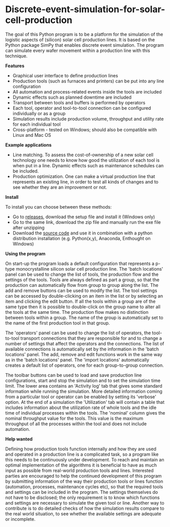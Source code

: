 Discrete-event-simulation-for-solar-cell-production
===================================================

The goal of this Python program is to be a platform for the simulation of the logistic aspects of (silicon) solar cell production lines. It is based on the Python package SimPy that enables discrete event simulation. The program can simulate every wafer movement within a production line with this technique.

<b>Features</b>
- Graphical user interface to define production lines 
- Production tools (such as furnaces and printers) can be put into any line configuration
- All automation and process-related events inside the tools are included
- Dynamic effects such as planned downtime are included
- Transport between tools and buffers is performed by operators
- Each tool, operator and tool-to-tool connection can be configured individually or as a group
- Simulation results include production volume, throughput and utility rate for each individual tool
- Cross-platform - tested on Windows; should also be compatible with Linux and Mac OS

<b>Example applications</b>
- Line matching. To assess the cost-of-ownership of a new solar cell technology one needs to know how good the utilization of each tool is when put in a line. Dynamic effects such as maintenance schedules can be included.
- Production optimization. One can make a virtual production line that represents an existing line, in order to test all kinds of changes and to see whether they are an improvement or not.

<b>Install</b>

To install you can choose between these methods:
- Go to <a href="https://github.com/slierp/Discrete-event-simulation-for-solar-cell-production/releases">releases</a>, download the setup file and install it (Windows only)
- Go to the same link, download the zip file and manually run the exe file after unzipping
- Download the <a href="https://github.com/slierp/Discrete-event-simulation-for-solar-cell-production/archive/master.zip">source code</a> and use it in combination with a python distribution installation (e.g. Python(x,y), Anaconda, Enthought on Windows)

<b>Using the program</b>

On start-up the program loads a default configuration that represents a p-type monocrystalline silicon solar cell production line. The 'batch locations' panel can be used to change the list of tools, the production flow and the settings of the tools. Tools are always defined as part a group, so that the production can automatically flow from group to group along the list. The add and remove buttons can be used to modify the list. The tool settings can be accessed by double-clicking on an item in the list or by selecting an item and clicking the edit button. If all the tools within a group are of the same type then it is possible to double-click on the group name to alter all the tools at the same time. The production flow makes no distinction between tools within a group. The name of the group is automatically set to the name of the first production tool in that group.

The 'operators' panel can be used to change the list of operators, the tool-to-tool transport connections that they are responsible for and to change a number of settings that affect the operators and the connections. The list of available connections is automatically set by the information in the 'batch locations' panel. The add, remove and edit functions work in the same way as in the 'batch locations' panel. The 'import locations' automatically creates a default list of operators, one for each group-to-group connection.

The toolbar buttons can be used to load and save production line configurations, start and stop the simulation and to set the simulation time limit. The lower area contains an 'Activity log' tab that gives some standard information while running the simulation. More detailed information coming from a particular tool or operator can be enabled by setting its 'verbose' option. At the end of a simulation the 'Utilization' tab will contain a table that includes information about the utilization rate of whole tools and the idle time of individual processes within the tools. The 'nominal' column gives the nominal throughput value for the tools. This value is the maximum throughput of all the processes within the tool and does not include automation.

<b>Help wanted</b>

Defining how production tools function internally and how they are used and operated in a production line is a complicated task, so a program like this needs to be continuously under development. To reach and maintain an optimal implementation of the algorithms it is beneficial to have as much input as possible from real-world production tools and lines. Interested parties are encouraged to help the continued development of this program by submitting information of the way their production tools or lines function (automation, processes, maintenance cycles etc), so that the required tools and settings can be included in the program. The settings themselves do not have to be disclosed; the only requirement is to know which functions and settings are necessary to simulate the given tool or line. Another way to contribute is to do detailed checks of how the simulation results compare to the real world situation, to see whether the available settings are adequate or incomplete.